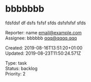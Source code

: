 # bbbbbbb

fdsfdsf df dsfs fsfsf sfds dsfsfsfsf sfds

Reporter: name <email@example.com>  
Assignee: bbbbbb <qqq@qqqq.qqq>

Created: 2019-08-16T13:51:20+01:00  
Updated: 2019-08-23T11:50:24.571Z

Type: task  
Status: backlog  
Priority: 2
